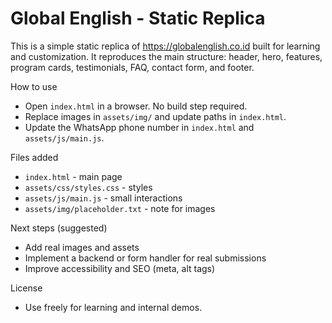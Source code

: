# Global English - Static Replica

This is a simple static replica of https://globalenglish.co.id built for learning and customization. It reproduces the main structure: header, hero, features, program cards, testimonials, FAQ, contact form, and footer.

How to use
- Open `index.html` in a browser. No build step required.
- Replace images in `assets/img/` and update paths in `index.html`.
- Update the WhatsApp phone number in `index.html` and `assets/js/main.js`.

Files added
- `index.html` - main page
- `assets/css/styles.css` - styles
- `assets/js/main.js` - small interactions
- `assets/img/placeholder.txt` - note for images

Next steps (suggested)
- Add real images and assets
- Implement a backend or form handler for real submissions
- Improve accessibility and SEO (meta, alt tags)

License
- Use freely for learning and internal demos.
